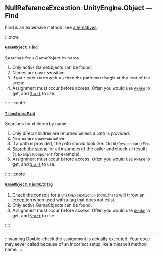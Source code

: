 ## NullReferenceException: UnityEngine.Object — Find
Find is an expensive method, see [alternatives](../../Programming/References.md).

::::note
#### [`GameObject.Find`](https://docs.unity3d.com/ScriptReference/GameObject.Find.html)
Searches for a GameObject by name.
1. Only active GameObjects can be found.
1. Names are case-sensitive.
1. If your path starts with a `/` then the path must begin at the root of the scene.
1. Assignment must occur before access. Often you would use [`Awake`](https://docs.unity3d.com/ScriptReference/MonoBehaviour.Awake.html) to get, and [`Start`](https://docs.unity3d.com/ScriptReference/MonoBehaviour.Start.html) to use.

::::
::::note
#### [`Transform.Find`](https://docs.unity3d.com/ScriptReference/Transform.Find.html)
Searches for children by name.
1. Only direct children are returned unless a path is provided.
1. Names are case-sensitive.
1. If a path is provided, the path should look like: `Child/Descendant/Etc`.
1. [Search the scene](../../Interface/Scene%20View/Searching.md) for all instances of the caller and check all results (`t:ExampleComponent` for example).
1. Assignment must occur before access. Often you would use [`Awake`](https://docs.unity3d.com/ScriptReference/MonoBehaviour.Awake.html) to get, and [`Start`](https://docs.unity3d.com/ScriptReference/MonoBehaviour.Start.html) to use.

::::
::::note
#### [`GameObject.FindWithTag`](https://docs.unity3d.com/ScriptReference/GameObject.FindWithTag.html)
1. Check the console for a `UnityException`. `FindWithTag` will throw an exception when used with a tag that does not exist.
1. Only active GameObjects can be found.
1. Assignment must occur before access. Often you would use [`Awake`](https://docs.unity3d.com/ScriptReference/MonoBehaviour.Awake.html) to get, and [`Start`](https://docs.unity3d.com/ScriptReference/MonoBehaviour.Start.html) to use.

::::

---

:::warning
Double-check the assignment is actually executed. Your code may never called because of an incorrect setup like a misspelt method name.
:::
